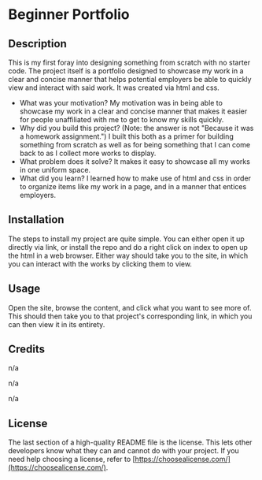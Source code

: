 # Beginner Portfolio

## Description

This is my first foray into designing something from scratch with no starter code. The project itself is a portfolio designed to showcase my work in a clear and concise manner that helps potential employers be able to quickly view and interact with said work. It was created via html and css. 

- What was your motivation?
My motivation was in being able to showcase my work in a clear and concise manner that makes it easier for people unaffiliated with me to get to know my skills quickly. 
- Why did you build this project? (Note: the answer is not \"Because it was a homework assignment.")
I built this both as a primer for building something from scratch as well as for being something that I can come back to as I collect more works to display.
- What problem does it solve?
It makes it easy to showcase all my works in one uniform space.
- What did you learn?
I learned how to make use of html and css in order to organize items like my work in a page, and in a manner that entices employers. 

## Installation

The steps to install my project are quite simple. You can either open it up directly via link, or install the repo and do a right click on index to open up the html in a web browser. Either way should take you to the site, in which you can interact with the works by clicking them to view. 

## Usage

Open the site, browse the content, and click what you want to see more of. This should then take you to that project's corresponding link, in which you can then view it in its entirety.

## Credits

n/a

n/a

n/a

## License

The last section of a high-quality README file is the license. This lets other developers know what they can and cannot do with your project. If you need help choosing a license, refer to [https://choosealicense.com/](https://choosealicense.com/).

